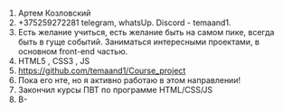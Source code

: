 1. Артем Козловский  
2. +375259272281 telegram, whatsUp. Discord - temaand1.
3. Есть желание учиться, есть желание быть на самом пике, всегда быть в гуще событий. Заниматься интересными проектами, в основном front-end частью.
4. HTML5 , CSS3 , JS
5. https://github.com/temaand1/Course_project
6. Пока его нте, но я активно работаю в этом направлении!
7. Закончил курсы ПВТ по программе HTML/CSS/JS
8. B-
